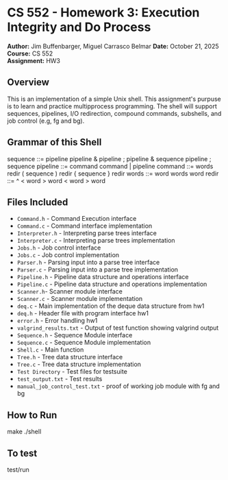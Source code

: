 # CS 552 - Homework 3: Execution Integrity and Do Process

**Author:** Jim Buffenbarger, Miguel Carrasco Belmar 
**Date:** October 21, 2025  
**Course:** CS 552  
**Assignment:** HW3

## Overview
This is an implementation of a simple Unix shell. This assignment's purpuse is to learn
and practice multipprocess programming. The shell will support sequences, pipelines, 
I/O redirection, compound commands, subshells, and job control (e.g, fg and bg).

## Grammar of this Shell 
 sequence ::=
    pipeline
    pipeline &
    pipeline ;
    pipeline & sequence
    pipeline ; sequence
pipeline ::=
     command
    command | pipeline
command ::=
     words redir
    ( sequence ) redir
    { sequence } redir
 words ::=
    word
    words word
 redir ::=
    ^
    < word
    > word
    < word > word
 
## Files Included
- `Command.h` - Command Execution interface
- `Command.c` - Command interface implementation
- `Interpreter.h` - Interpreting parse trees interface
- `Interpreter.c` - Interpreting parse trees implementation
- `Jobs.h` - Job control interface
- `Jobs.c` - Job control implementation
- `Parser.h` - Parsing input into a parse tree interface
- `Parser.c` - Parsing input into a parse tree implementation
- `Pipeline.h` - Pipeline data structure and operations interface
- `Pipeline.c` - Pipeline data structure and operations implementation
- `Scanner.h`- Scanner module interface
- `Scanner.c` - Scanner module implementation
- `deq.c` - Main implementation of the deque data structure from hw1
- `deq.h` - Header file with program interface hw1
- `error.h` - Error handling hw1
- `valgrind_results.txt` - Output of test function showing valgrind output
- `Sequence.h` - Sequence Module interface
- `Sequence.c` - Sequence Module implementation
- `Shell.c` - Main function 
- `Tree.h` - Tree data structure interface
- `Tree.c` - Tree data structure implementation
- `Test Directory` - Test files for testsuite 
- `test_output.txt` -  Test results
- `manual_job_control_test.txt` - proof of working job module with fg and bg

## How to Run
make
./shell

## To test
test/run